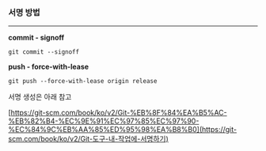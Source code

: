 ### 서명 방법

<hr>


**commit - signoff**

```
git commit --signoff
```



**push - force-with-lease**

```
git push --force-with-lease origin release
```



서명 생성은 아래 참고

[https://git-scm.com/book/ko/v2/Git-%EB%8F%84%EA%B5%AC-%EB%82%B4-%EC%9E%91%EC%97%85%EC%97%90-%EC%84%9C%EB%AA%85%ED%95%98%EA%B8%B0](https://git-scm.com/book/ko/v2/Git-도구-내-작업에-서명하기)


